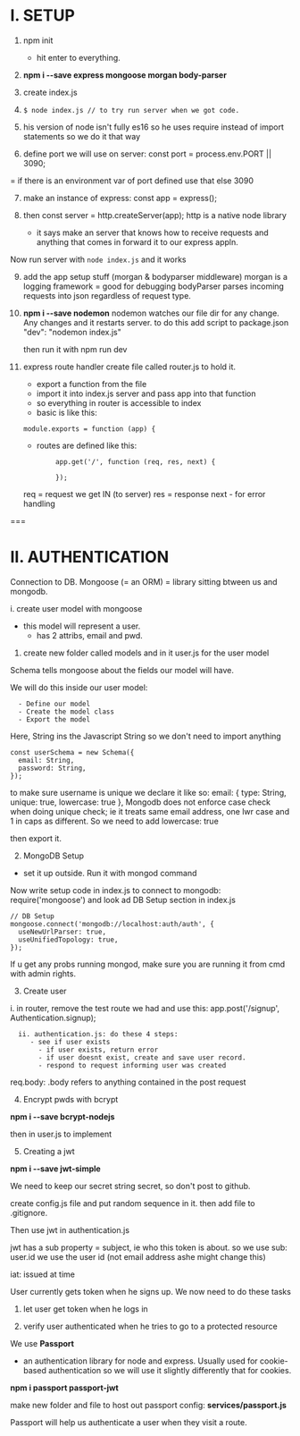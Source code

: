 # I. SETUP

1.  npm init

    - hit enter to everything.

2.  **npm i --save express mongoose morgan body-parser**
3.  create index.js

4.  `$ node index.js // to try run server when we got code.`

5.  his version of node isn't fully es16 so he uses require instead of import statements so we do it that way

6.  define port we will use on server:
    const port = process.env.PORT || 3090;

= if there is an environment var of port defined use that else 3090

7. make an instance of express:
   const app = express();

8. then const server = http.createServer(app);
   http is a native node library
   - it says make an server that knows how to receive requests and anything that comes in forward it to our express appln.

Now run server with `node index.js` and it works

9. add the app setup stuff (morgan & bodyparser middleware)
   morgan is a logging framework = good for debugging
   bodyParser parses incoming requests into json regardless of request type.

10. **npm i --save nodemon**
    nodemon watches our file dir for any change. Any changes and it restarts server.
    to do this add script to package.json
    "dev": "nodemon index.js"

    then run it with npm run dev

11. express route handler
    create file called router.js to hold it.

    - export a function from the file
    - import it into index.js server and pass app into that function
    - so everything in router is accessible to index
    - basic is like this:

    ```
    module.exports = function (app) {
    ```

    - routes are defined like this:

    ```
            app.get('/', function (req, res, next) {

            });
    ```

    req = request we get IN (to server)
    res = response
    next - for error handling

===

# II. AUTHENTICATION

Connection to DB.
Mongoose (= an ORM) = library sitting btween us and mongodb.

i. create user model with mongoose

- this model will represent a user.
  - has 2 attribs, email and pwd.

1. create new folder called models
   and in it user.js for the user model

Schema tells mongoose about the fields our model will have.

We will do this inside our user model:

      - Define our model
      - Create the model class
      - Export the model

Here, String ins the Javascript String so we don't need to import anything

```
const userSchema = new Schema({
  email: String,
  password: String,
});

```

to make sure username is unique we declare it like so: email: { type: String, unique: true, lowercase: true },
Mongodb does not enforce case check when doing unique check; ie it treats same email address, one lwr case and 1 in caps as different. So we need to add lowercase: true

then export it.

2. MongoDB Setup

- set it up outside. Run it with mongod command

Now write setup code in index.js to connect to mongodb:
require('mongoose') and look ad DB Setup section in index.js

```
// DB Setup
mongoose.connect('mongodb://localhost:auth/auth', {
  useNewUrlParser: true,
  useUnifiedTopology: true,
});
```

If u get any probs running mongod, make sure you are running it from cmd with admin rights.

3. Create user

i. in router, remove the test route we had and use this:
app.post('/signup', Authentication.signup);

```
  ii. authentication.js: do these 4 steps:
     - see if user exists
       - if user exists, return error
       - if user doesnt exist, create and save user record.
       - respond to request informing user was created
```

req.body: .body refers to anything contained in the post request

4. Encrypt pwds with bcrypt

**npm i --save bcrypt-nodejs**

then in user.js to implement

5. Creating a jwt

**npm i --save jwt-simple**

We need to keep our secret string secret, so don't post to github.

create config.js file and put random sequence in it. then add file to .gitignore.

Then use jwt in authentication.js

jwt has a sub property = subject, ie who this token is about.
so we use sub: user.id we use the user id (not email address ashe might change this)

iat: issued at time

User currently gets token when he signs up. We now need to do these tasks

1. let user get token when he logs in

2. verify user authenticated when he tries to go to a protected resource

We use **Passport**

- an authentication library for node and express. Usually used for cookie-based authentication so we will use it slightly differently that for cookies.

**npm i passport passport-jwt**

make new folder and file to host out passport config: **services/passport.js**

Passport will help us authenticate a user when they visit a route.
